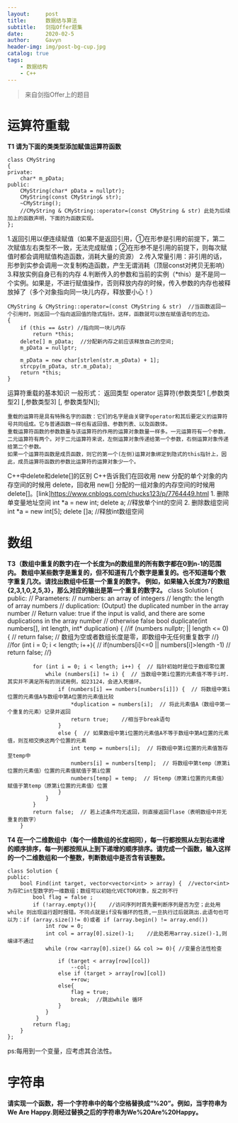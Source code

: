 ```yaml
---
layout:     post
title:      数据结与算法
subtitle:   剑指Offer题集
date:       2020-02-5
author:     Gavyn
header-img: img/post-bg-cup.jpg
catalog: true
tags:
    - 数据结构
    - C++
---
```


>来自剑指Offer上的题目

# 运算符重载

**T1 请为下面的类类型添加赋值运算符函数**
  
	class CMyString
	{
	private:
		char* m_pData;
	public:
		CMyString(char* pData = nullptr);
		CMyString(const CMyString& str);
		~CMyString();
		//CMyString & CMyString::operator=(const CMyString & str) 此处为后续加上的函数声明，下面的为函数实现。
	};

1.返回引用以便连续赋值（如果不是返回引用，①在形参是引用的前提下，第二次赋值左右类型不一致，无法完成赋值；②在形参不是引用的前提下，则每次赋值时都会调用赋值构造函数，消耗大量的资源）
2.传入常量引用：非引用的话，形参到实参会调用一次复制构造函数，产生无谓消耗（顶层const对拷贝无影响）
3.释放实例自身已有的内存
4.判断传入的参数和当前的实例（*this）是不是同一个实例。如果是，不进行赋值操作，否则释放内存的时候，传入参数的内存也被释放掉了（多个对象指向同一块儿内存，释放要小心！）

	CMyString & CMyString::operator=(const CMyString & str)  //当函数返回一个引用时，则返回一个指向返回值的隐式指针。这样，函数就可以放在赋值语句的左边。
	{
		if (this == &str) //指向同一块儿内存
			return *this;
		delete[] m_pData;  //分配新内存之前应该释放自己的空间;
		m_pData = nullptr;

		m_pData = new char[strlen(str.m_pData) + 1];
		strcpy(m_pData, str.m_pData);
		return *this;
	}

运算符重载的基本知识
	一般形式：
      返回类型 operator 运算符(参数类型1 [,参数类型2] [,参数类型3] [, 参数类型N]);

	重载的运算符是具有特殊名字的函数：它们的名字是由关键字operator和其后要定义的运算符号共同组成。它与普通函数一样也有返回值、参数列表、以及函数体。
	重载运算符函数的参数数量与该运算符的作用的运算对象数量一样多。一元运算符有一个参数，二元运算符有两个。对于二元运算符来说，左侧运算对象传递给第一个参数，右侧运算对象传递给第二个参数。
	如果一个运算符函数是成员函数，则它的第一个(左侧)运算对象绑定到隐式的this指针上，因此，成员运算符函数的参数比运算符的运算对象少一个。

C++中delete和delete[]的区别
	C++告诉我们在回收用 new 分配的单个对象的内存空间的时候用 delete，回收用 new[] 分配的一组对象的内存空间的时候用 delete[]。[link]https://www.cnblogs.com/chucks123/p/7764449.html
	1. 删除单变量地址空间
	int *a = new int;
	delete a; //释放单个int的空间
	2. 删除数组空间
	int *a = new int[5];
	delete []a; //释放int数组空间

# 数组

**T3（数组中重复的数字)在一个长度为n的数组里的所有数字都在0到n-1的范围内。 数组中某些数字是重复的，但不知道有几个数字是重复的。也不知道每个数字重复几次。请找出数组中任意一个重复的数字。 例如，如果输入长度为7的数组{2,3,1,0,2,5,3}，那么对应的输出是第一个重复的数字2。**
	class Solution {
	public:
		// Parameters:
		//        numbers:     an array of integers
		//        length:      the length of array numbers
		//        duplication: (Output) the duplicated number in the array number
		// Return value:       true if the input is valid, and there are some duplications in the array number
		//                     otherwise false
		bool duplicate(int numbers[], int length, int* duplication) {
			//if (numbers nullptr;  || length <= 0) {
			//	return false;  // 数组为空或者数组长度是零，即数组中无任何重复数字
			//}
			//for (int i = 0; i < length; i++){
			//	if(numbers[i]<=0 || numbers[i]>length -1)
			//		return false;
			//}

			for (int i = 0; i < length; i++) {  // 指针初始时是位于数组零位置
				while (numbers[i] != i) {  // 当数组中第i位置的元素值不等于i时.其实并不满足所有的测试用例，如23124，会进入死循环。
					if (numbers[i] == numbers[numbers[i]]) {  // 将数组中第i位置的元素值A与数组中第A位置的元素值比较
						*duplication = numbers[i];  // 将此元素值A（数组中第一个重复的元素）记录并返回
						return true;	//相当于break语句
					}
					else {  // 如果数组中第i位置的元素值A不等于数组中第A位置的元素值，则互相交换这两个位置的元素
						int temp = numbers[i];  // 将数组中第i位置的元素值暂存至temp中
						numbers[i] = numbers[temp];  // 将数组中第temp（原第i位置的元素值）位置的元素值赋值于第i位置
						numbers[temp] = temp;  // 将temp（原第i位置的元素值）赋值于第temp（原第i位置的元素值）位置
					}
				}
			}
			return false;  // 若上述条件均无返回，则直接返回flase（表明数组中并无重复的数字）
		}   
	



**T4 在一个二维数组中（每个一维数组的长度相同），每一行都按照从左到右递增的顺序排序，每一列都按照从上到下递增的顺序排序。请完成一个函数，输入这样的一个二维数组和一个整数，判断数组中是否含有该整数。**

	class Solution {
	public:
		bool Find(int target, vector<vector<int> > array) {  //vector<int>为存贮int型数字的一维数组；数组可以初始化VECTOR对象，反之则不行
			bool flag = false ;
			if (!array.empty()){    //访问序列时首先要判断序列是否为空；此处用while 则出现运行超时报错。不同点就是if没有循环的性质,一旦执行过后就跳出.此语句也可以为：if (array.size()!= 0)或者 if (array.begin() != array.end()) 
				int row = 0;
				int col = array[0].size()-1;	//此处若用array.size()-1,则编译不通过
				while (row <array[0].size() && col >= 0){ //变量合法性检查

					if (target < array[row][col])
						--col;
					else if (target > array[row][col])
						++row;
					else{
						flag = true;
						break;  //跳出while 循环
					}
				}
			 }
			return flag;
		}
	};

ps:每用到一个变量，应考虑其合法性。

# 字符串
**请实现一个函数，将一个字符串中的每个空格替换成“%20”。例如，当字符串为We Are Happy.则经过替换之后的字符串为We%20Are%20Happy。**
